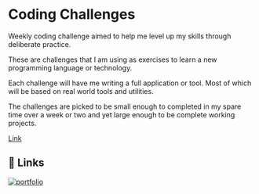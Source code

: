 # Coding Challenges

Weekly coding challenge aimed to help me level up my skills through deliberate practice.

These are challenges that I am using as exercises to learn a new programming language or technology.

Each challenge will have me writing a full application or tool. Most of which will be based on real world tools and utilities.

The challenges are picked to be small enough to completed in my spare time over a week or two and yet large enough to be complete working projects.

[Link](https://codingchallenges.fyi/)

## 🔗 Links
[![portfolio](https://img.shields.io/badge/GitHub-100000?style=for-the-badge&logo=github&logoColor=white)](https://github.com/dave-ad/Calculator)

